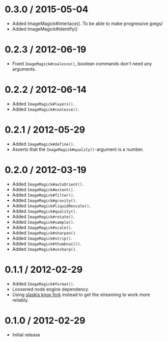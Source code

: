 
0.3.0 / 2015-05-04
==================

  * Added ImageMagick#interlace(). To be able to make progressive jpegs/
  * Added ImageMagick#identify()


0.2.3 / 2012-06-19
==================

  * Fixed `ImageMagick#coalesce()`, boolean commands don't need any arguments.


0.2.2 / 2012-06-14
==================

  * Added `ImageMagick#layers()`.
  * Added `ImageMagick#coalesce()`.


0.2.1 / 2012-05-29
==================

  * Added `ImageMagick#define()`.
  * Asserts that the `ImageMagick#quality()`-argument is a number.

0.2.0 / 2012-03-19
==================

  * Added `ImageMagick#autoOrient()`.
  * Added `ImageMagick#extent()`.
  * Added `ImageMagick#filter()`.
  * Added `ImageMagick#gravity()`.
  * Added `ImageMagick#liquidRescale()`.
  * Added `ImageMagick#quality()`.
  * Added `ImageMagick#rotate()`.
  * Added `ImageMagick#sample()`.
  * Added `ImageMagick#scale()`.
  * Added `ImageMagick#sharpen()`.
  * Added `ImageMagick#strip()`.
  * Added `ImageMagick#thumbnail()`.
  * Added `ImageMagick#unsharp()`.

0.1.1 / 2012-02-29
==================

  * Added `ImageMagick#format()`.
  * Loosened node engine dependency.
  * Using [slaskis knox fork](https://github.com/slaskis/knox) instead to get
    the streaming to work more reliably.

0.1.0 / 2012-02-29
==================

  * Initial release
